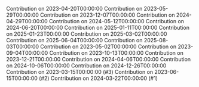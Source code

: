 Contribution on 2023-04-20T00:00:00
Contribution on 2023-05-29T00:00:00
Contribution on 2023-12-07T00:00:00
Contribution on 2024-04-29T00:00:00
Contribution on 2024-05-12T00:00:00
Contribution on 2024-06-20T00:00:00
Contribution on 2025-01-11T00:00:00
Contribution on 2025-01-23T00:00:00
Contribution on 2025-03-02T00:00:00
Contribution on 2025-06-04T00:00:00
Contribution on 2025-08-03T00:00:00
Contribution on 2023-05-02T00:00:00
Contribution on 2023-09-04T00:00:00
Contribution on 2023-10-13T00:00:00
Contribution on 2023-12-21T00:00:00
Contribution on 2024-04-06T00:00:00
Contribution on 2024-10-06T00:00:00
Contribution on 2024-12-26T00:00:00
Contribution on 2023-03-15T00:00:00 (#3)
Contribution on 2023-06-15T00:00:00 (#2)
Contribution on 2024-03-22T00:00:00 (#1)
